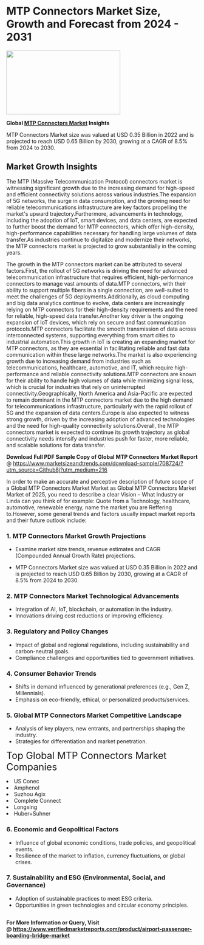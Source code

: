 <H1>MTP Connectors Market Size, Growth and Forecast from 2024 - 2031</H1><img class="aligncenter size-medium wp-image-584254" src="https://thirdeyenews.in/wp-content/uploads/2024/09/Global-Market-Research-300x168.jpeg" alt="" width="300" height="168" /><p><strong>Global&nbsp;<a href="https://www.marketsizeandtrends.com/download-sample/708724/?utm_source=Github8j?utm_medium=216">MTP Connectors Market</a> Insights</strong></p><p>MTP Connectors Market size was valued at USD 0.35 Billion in 2022 and is projected to reach USD 0.65 Billion by 2030, growing at a CAGR of 8.5% from 2024 to 2030.</p><p><h2>Market Growth Insights</h2> <p>The MTP (Massive Telecommunication Protocol) connectors market is witnessing significant growth due to the increasing demand for high-speed and efficient connectivity solutions across various industries.The expansion of 5G networks, the surge in data consumption, and the growing need for reliable telecommunications infrastructure are key factors propelling the market's upward trajectory.Furthermore, advancements in technology, including the adoption of IoT, smart devices, and data centers, are expected to further boost the demand for MTP connectors, which offer high-density, high-performance capabilities necessary for handling large volumes of data transfer.As industries continue to digitalize and modernize their networks, the MTP connectors market is projected to grow substantially in the coming years.</p> <p>The growth in the MTP connectors market can be attributed to several factors.First, the rollout of 5G networks is driving the need for advanced telecommunication infrastructure that requires efficient, high-performance connectors to manage vast amounts of data.MTP connectors, with their ability to support multiple fibers in a single connection, are well-suited to meet the challenges of 5G deployments.Additionally, as cloud computing and big data analytics continue to evolve, data centers are increasingly relying on MTP connectors for their high-density requirements and the need for reliable, high-speed data transfer.Another key driver is the ongoing expansion of IoT devices, which rely on secure and fast communication protocols.MTP connectors facilitate the smooth transmission of data across interconnected systems, supporting everything from smart cities to industrial automation.This growth in IoT is creating an expanding market for MTP connectors, as they are essential in facilitating reliable and fast data communication within these large networks.The market is also experiencing growth due to increasing demand from industries such as telecommunications, healthcare, automotive, and IT, which require high-performance and reliable connectivity solutions.MTP connectors are known for their ability to handle high volumes of data while minimizing signal loss, which is crucial for industries that rely on uninterrupted connectivity.Geographically, North America and Asia-Pacific are expected to remain dominant in the MTP connectors market due to the high demand for telecommunications infrastructure, particularly with the rapid rollout of 5G and the expansion of data centers.Europe is also expected to witness strong growth, driven by the increasing adoption of advanced technologies and the need for high-quality connectivity solutions.Overall, the MTP connectors market is expected to continue its growth trajectory as global connectivity needs intensify and industries push for faster, more reliable, and scalable solutions for data transfer.</p> <p><span class=""><strong>Download Full PDF Sample Copy of Global MTP Connectors Market Report</strong> @ <a href="https://www.marketsizeandtrends.com/download-sample/708724/?utm_source=Github8j?utm_medium=216" target="_blank">https://www.marketsizeandtrends.com/download-sample/708724/?utm_source=Github8j?utm_medium=216</a></span></p><p>In order to make an accurate and perceptive description of future scope of a Global&nbsp;MTP Connectors Market Market as Global&nbsp;MTP Connectors Market Market of 2025, you need to describe a clear Vision &ndash; What Industry or Linda can you think of for example: Quote from a Technology, healthcare, automotive, renewable energy, name the market you are Reffering to.However, some general trends and factors usually impact market reports and their future outlook include:</p><h3>1.&nbsp;<strong>MTP Connectors Market Growth Projections</strong></h3><ul><li>Examine market size trends, revenue estimates and CAGR (Compounded Annual Growth Rate) projections.</li><li><p>MTP Connectors Market size was valued at USD 0.35 Billion in 2022 and is projected to reach USD 0.65 Billion by 2030, growing at a CAGR of 8.5% from 2024 to 2030.</p></li></ul><h3>2.&nbsp;<strong>MTP Connectors Market Technological Advancements</strong></h3><ul><li>Integration of AI, IoT, blockchain, or automation in the industry.</li><li>Innovations driving cost reductions or improving efficiency.</li></ul><h3>3.&nbsp;<strong>Regulatory and Policy Changes</strong></h3><ul><li>Impact of global and regional regulations, including sustainability and carbon-neutral goals.</li><li>Compliance challenges and opportunities tied to government initiatives.</li></ul><h3>4.&nbsp;<strong>Consumer Behavior Trends</strong></h3><ul><li>Shifts in demand influenced by generational preferences (e.g., Gen Z, Millennials).</li><li>Emphasis on eco-friendly, ethical, or personalized products/services.</li></ul><h3>5.&nbsp;<strong>Global MTP Connectors Market Competitive Landscape</strong></h3><ul><li>Analysis of key players, new entrants, and partnerships shaping the industry.</li><li>Strategies for differentiation and market penetration.</li></ul><p data-pm-slice="1 1 []"><span style="color: inherit; font-family: inherit; font-size: 25px;">Top Global MTP Connectors Market Companies</span></p><div class="" data-test-id=""><p><li>US Conec</li><li> Amphenol</li><li> Suzhou Agix</li><li> Complete Connect</li><li> Longxing</li><li> Huber+Suhner</li></p></div><h3>6.&nbsp;<strong>Economic and Geopolitical Factors</strong></h3><ul><li>Influence of global economic conditions, trade policies, and geopolitical events.</li><li>Resilience of the market to inflation, currency fluctuations, or global crises.</li></ul><h3>7.&nbsp;<strong>Sustainability and ESG (Environmental, Social, and Governance)</strong></h3><ul><li>Adoption of sustainable practices to meet ESG criteria.</li><li>Opportunities in green technologies and circular economy principles.</li></ul><h2><strong style="font-size: 14px;">For More Information or Query, Visit @&nbsp;</strong><a style="background-color: #ffffff; font-size: 14px;" href="https://www.marketsizeandtrends.com/report/mtp-connectors-market/" target="_blank">https://www.verifiedmarketreports.com/product/airport-passenger-boarding-bridge-market</a></h2>